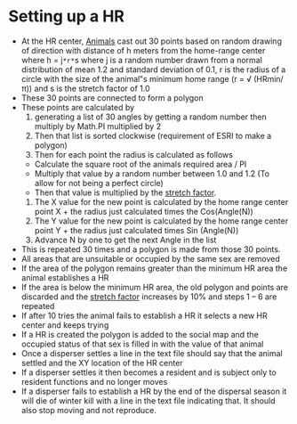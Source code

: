 # Setting up a HR #

  * At the HR center, [Animals](Animals.md) cast out 30 points based on random drawing of direction with distance of h meters from the home-range center where h = j`*r*`s where j is a random number drawn from a normal distribution of mean 1.2 and standard deviation of 0.1, r is the radius of a circle with the size of the animal‟s minimum home range (r = √ (HRmin/π)) and s is the stretch factor of 1.0
  * These 30 points are connected to form a polygon
  * These points are calculated by
    1. generating a list of 30 angles by getting a random number then multiply by Math.PI multiplied by 2
    1. Then that list is sorted clockwise (requirement of ESRI to make a polygon)
    1. Then for each point the radius is calculated as follows
      * Calculate the square root of the animals required area / PI
      * Multiply that value by a random number between 1.0 and 1.2 (To allow for not being a perfect circle)
      * Then that value is multiplied by the [stretch factor](StretchFactor.md).
    1. The X value for the new point is calculated by the home range center point X + the radius just calculated times the Cos(Angle(N))
    1. The Y value for the new point is calculated by the home range center point Y + the radius just calculated times Sin (Angle(N))
    1. Advance N by one to get the next Angle in the list
  * This is repeated 30 times and a polygon is made from those 30 points.
  * All areas that are unsuitable or occupied by the same sex are removed
  * If the area of the polygon remains greater than the minimum HR area the animal establishes a HR
  * If the area is below the minimum HR area, the old polygon and points are discarded and the [stretch factor](StretchFactor.md) increases by 10% and steps 1 – 6 are repeated
  * If after 10 tries the animal fails to establish a HR it selects a new HR center and keeps trying
  * If a HR is created the polygon is added to the social map and the occupied status of that sex is filled in with the value of that animal
  * Once a disperser settles a line in the text file should say that the animal settled and the XY location of the HR center
  * If a disperser settles it then becomes a resident and is subject only to resident functions and no longer moves
  * If a disperser fails to establish a HR by the end of the dispersal season it will die of winter kill with a line in the text file indicating that. It should also stop moving and not reproduce.